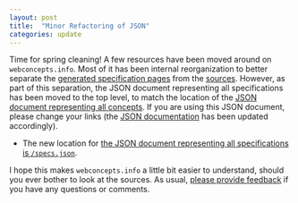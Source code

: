 ```yaml
---
layout: post
title:  "Minor Refactoring of JSON"
categories: update
---
```


Time for spring cleaning! A few resources have been moved around on `webconcepts.info`. Most of it has been internal reorganization to better separate the [generated specification pages](/specs/) from the [sources](https://github.com/dret/webconcepts/tree/gh-pages/src). However, as part of this separation, the JSON document representing all specifications has been moved to the top level, to match the location of the [JSON document representing all concepts](/concepts.json). If you are using this JSON document, please change your links (the [JSON documentation](/JSON-specs) has been updated accordingly).

* The new location for [the JSON document representing all specifications is `/specs.json`](/specs.json).

I hope this makes `webconcepts.info` a little bit easier to understand, should you ever bother to look at the sources. As usual, [please provide feedback](https://github.com/dret/webconcepts/issues/) if you have any questions or comments.
